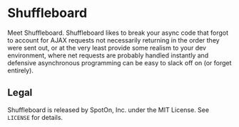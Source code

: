# Shuffleboard

Meet Shuffleboard. Shuffleboard likes to break your async code that forgot to
account for AJAX requests not necessarily returning in the order they were sent
out, or at the very least provide some realism to your dev environment, where
net requests are probably handled instantly and defensive asynchronous
programming can be easy to slack off on (or forget entirely).

## Legal

Shuffleboard is released by SpotOn, Inc. under the MIT License. See `LICENSE`
for details.

